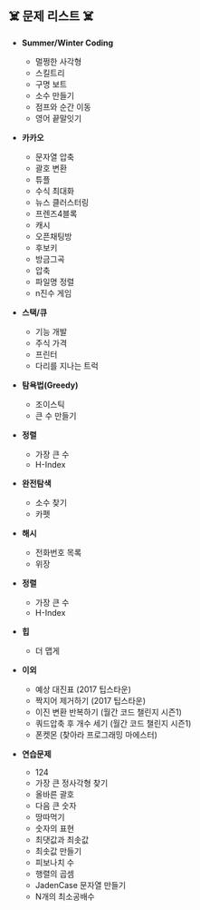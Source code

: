 ## :skull_and_crossbones:	문제 리스트 :skull_and_crossbones:	

- **Summer/Winter Coding**
  - 멀쩡한 사각형
  - 스킬트리
  - 구명 보트
  - 소수 만들기
  - 점프와 순간 이동
  - 영어 끝말잇기

- **카카오**
  - 문자열 압축
  - 괄호 변환
  - 튜플
  - 수식 최대화
  - 뉴스 클러스터링
  - 프렌즈4블록
  - 캐시
  - 오픈채팅방
  - 후보키
  - 방금그곡
  - 압축
  - 파일명 정렬
  - n진수 게임
  
- **스택/큐**
  - 기능 개발
  - 주식 가격
  - 프린터
  - 다리를 지나는 트럭

- **탐욕법(Greedy)**
  - 조이스틱
  - 큰 수 만들기
  
- **정렬**
  - 가장 큰 수
  - H-Index
  
- **완전탐색**
  - 소수 찾기
  - 카펫
  
- **해시**
  - 전화번호 목록
  - 위장

- **정렬**
  - 가장 큰 수
  - H-Index
  
- **힙**
  - 더 맵게
  
- **이외**
  - 예상 대진표 (2017 팁스타운)
  - 짝지어 제거하기 (2017 팁스타운)
  - 이진 변환 반복하기 (월간 코드 챌린지 시즌1)
  - 쿼드압축 후 개수 세기 (월간 코드 챌린지 시즌1)
  - 폰켓몬 (찾아라 프로그래밍 마에스터)
  
- **연습문제**
  - 124 
  - 가장 큰 정사각형 찾기
  - 올바른 괄호
  - 다음 큰 숫자
  - 땅따먹기
  - 숫자의 표현
  - 최댓값과 최솟값
  - 최솟값 만들기
  - 피보나치 수
  - 행렬의 곱셈
  - JadenCase 문자열 만들기
  - N개의 최소공배수
